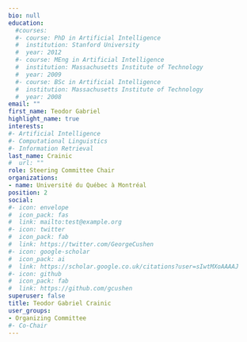 ```yaml
---
bio: null
education:
  #courses:
  #- course: PhD in Artificial Intelligence
  #  institution: Stanford University
  #  year: 2012
  #- course: MEng in Artificial Intelligence
  #  institution: Massachusetts Institute of Technology
  #  year: 2009
  #- course: BSc in Artificial Intelligence
  #  institution: Massachusetts Institute of Technology
  #  year: 2008
email: ""
first_name: Teodor Gabriel
highlight_name: true
interests:
#- Artificial Intelligence
#- Computational Linguistics
#- Information Retrieval
last_name: Crainic
#  url: ""
role: Steering Committee Chair
organizations:
- name: Université du Québec à Montréal
position: 2
social:
#- icon: envelope
#  icon_pack: fas
#  link: mailto:test@example.org
#- icon: twitter
#  icon_pack: fab
#  link: https://twitter.com/GeorgeCushen
#- icon: google-scholar
#  icon_pack: ai
#  link: https://scholar.google.co.uk/citations?user=sIwtMXoAAAAJ
#- icon: github
#  icon_pack: fab
#  link: https://github.com/gcushen
superuser: false
title: Teodor Gabriel Crainic
user_groups:
- Organizing Committee
#- Co-Chair
---
```


<!-- Eiji Hato is a professor of ... -->


